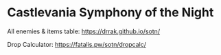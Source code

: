 # Castlevania Symphony of the Night
All enemies & items table: https://drrak.github.io/sotn/

Drop Calculator: https://fatalis.pw/sotn/dropcalc/
